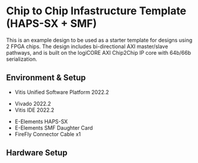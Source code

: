 # Chip to Chip Infastructure Template (HAPS-SX + SMF)
This is an example design to be used as a starter template for designs using 2 FPGA chips.
The design includes bi-directional AXI master/slave pathways, and is built on the logiCORE AXI Chip2Chip IP core with 64b/66b serialization.

## Environment & Setup
* Vitis Unified Software Platform 2022.2
- Vivado 2022.2
- Vitis IDE 2022.2
* E-Elements HAPS-SX
* E-Elements SMF Daughter Card
* FireFly Connector Cable x1


## Hardware Setup
